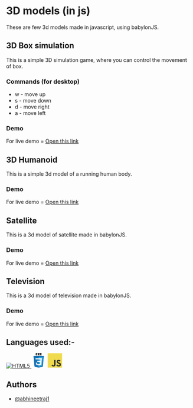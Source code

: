 # 3D models (in js)
These are few 3d models made in javascript, using babylonJS.

## 3D Box simulation
This is a simple 3D simulation game, where you can control the movement of box.

### Commands (for desktop)
* w - move up 
* s - move down
* d - move right
* a - move left

### Demo
For live demo = [Open this link](https://abhineetraj1.github.io/3Dmodels-javascript/box.html)

## 3D Humanoid
This is a simple 3d model of a running human body.
### Demo
For live demo = [Open this link](https://abhineetraj1.github.io/3Dmodels-javascript/humanoid.html)

## Satellite
This is a 3d model of satellite made in babylonJS.
### Demo
For live demo = [Open this link](https://abhineetraj1.github.io/3Dmodels-javascript/satellite.html)

## Television
This is a 3d model of television made in babylonJS.
### Demo
For live demo = [Open this link](https://abhineetraj1.github.io/3Dmodels-javascript/television.html)


## Languages used:-
<a href="https://developer.mozilla.org/en-US/docs/Glossary/HTML5" target="_blank" rel="noreferrer"><img src="https://raw.githubusercontent.com/danielcranney/readme-generator/main/public/icons/skills/html5-colored.svg" width="36" height="36" alt="HTML5" /></a><a href="https://www.w3schools.com/css/" target="_blank" rel="noreferrer"> <img src="https://raw.githubusercontent.com/devicons/devicon/master/icons/css3/css3-original-wordmark.svg" alt="css3" width="40" height="40"/></a> <a href="https://developer.mozilla.org/en-US/docs/Web/JavaScript" target="_blank" rel="noreferrer"> <img src="https://raw.githubusercontent.com/devicons/devicon/master/icons/javascript/javascript-original.svg" alt="javascript" width="40" height="40"/> </a>

## Authors
- [@abhineetraj1](https://www.github.com/abhineetraj1)
